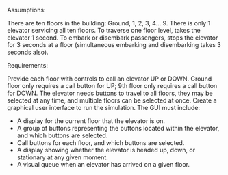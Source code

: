 Assumptions: 

There are ten floors in the building: Ground, 1, 2, 3, 4... 9. 
There is only 1 elevator servicing all ten floors. 
To traverse one floor level, takes the elevator 1 second. 
To embark or disembark passengers, stops the elevator for 3 seconds at a floor (simultaneous embarking and disembarking takes 3 seconds also).  


Requirements: 

Provide each floor with controls to call an elevator UP or DOWN. 
Ground floor only requires a call button for UP; 9th floor only requires a call button for DOWN. 
The elevator needs buttons to travel to all floors, they may be selected at any time, and multiple floors can be selected at once.
Create a graphical user interface to run the simulation. The GUI must include: 
-    A display for the current floor that the elevator is on.
-    A group of buttons representing the buttons located within the elevator, and which buttons are selected.
-    Call buttons for each floor, and which buttons are selected.
-    A display showing whether the elevator is headed up, down, or stationary at any given moment.
-    A visual queue when an elevator has arrived on a given floor.
